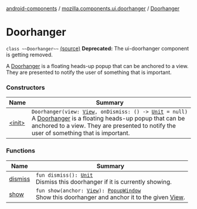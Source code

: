 [android-components](../../index.md) / [mozilla.components.ui.doorhanger](../index.md) / [Doorhanger](./index.md)

# Doorhanger

`class ~~Doorhanger~~` [(source)](https://github.com/mozilla-mobile/android-components/blob/master/components/ui/doorhanger/src/main/java/mozilla/components/ui/doorhanger/Doorhanger.kt#L22)
**Deprecated:** The ui-doorhanger component is getting removed.

A [Doorhanger](./index.md) is a floating heads-up popup that can be anchored to a view. They are presented to notify the user
of something that is important.

### Constructors

| Name | Summary |
|---|---|
| [&lt;init&gt;](-init-.md) | `Doorhanger(view: `[`View`](https://developer.android.com/reference/android/view/View.html)`, onDismiss: () -> `[`Unit`](https://kotlinlang.org/api/latest/jvm/stdlib/kotlin/-unit/index.html)` = null)`<br>A [Doorhanger](./index.md) is a floating heads-up popup that can be anchored to a view. They are presented to notify the user of something that is important. |

### Functions

| Name | Summary |
|---|---|
| [dismiss](dismiss.md) | `fun dismiss(): `[`Unit`](https://kotlinlang.org/api/latest/jvm/stdlib/kotlin/-unit/index.html)<br>Dismiss this doorhanger if it is currently showing. |
| [show](show.md) | `fun show(anchor: `[`View`](https://developer.android.com/reference/android/view/View.html)`): `[`PopupWindow`](https://developer.android.com/reference/android/widget/PopupWindow.html)<br>Show this doorhanger and anchor it to the given [View](https://developer.android.com/reference/android/view/View.html). |
